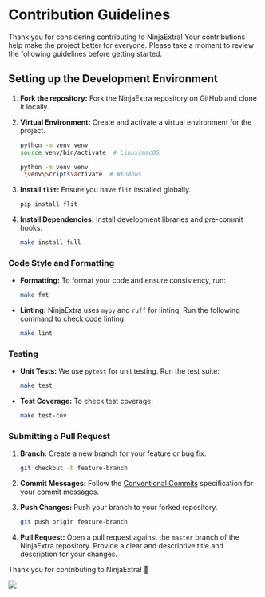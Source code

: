 # **Contribution Guidelines**

Thank you for considering contributing to NinjaExtra! Your contributions help make the project better for everyone. 
Please take a moment to review the following guidelines before getting started.

## Setting up the Development Environment

1. **Fork the repository:** Fork the NinjaExtra repository on GitHub and clone it locally.

2. **Virtual Environment:** Create and activate a virtual environment for the project.

   ```bash
   python -m venv venv
   source venv/bin/activate  # Linux/macOS
   ```

   ```bash
   python -m venv venv
   .\venv\Scripts\activate  # Windows
   ```

3. **Install `flit`:** Ensure you have `flit` installed globally.

   ```bash
   pip install flit
   ```

4. **Install Dependencies:** Install development libraries and pre-commit hooks.

   ```bash
   make install-full
   ```

### **Code Style and Formatting**

- **Formatting:** To format your code and ensure consistency, run:

  ```bash
  make fmt
  ```
  
- **Linting:** NinjaExtra uses `mypy` and `ruff` for linting. Run the following command to check code linting:

  ```bash
  make lint
  ```

### **Testing**

- **Unit Tests:** We use `pytest` for unit testing. Run the test suite:

  ```bash
  make test
  ```

- **Test Coverage:** To check test coverage:

  ```bash
  make test-cov
  ```

### **Submitting a Pull Request**

1. **Branch:** Create a new branch for your feature or bug fix.

   ```bash
   git checkout -b feature-branch
   ```

2. **Commit Messages:** Follow the [Conventional Commits](https://www.conventionalcommits.org/en/v1.0.0/) specification for your commit messages.

3. **Push Changes:** Push your branch to your forked repository.

   ```bash
   git push origin feature-branch
   ```

4. **Pull Request:** Open a pull request against the `master` branch of the NinjaExtra repository. Provide a clear and descriptive title and description for your changes.


Thank you for contributing to NinjaExtra! 🚀

<img style="object-fit: cover; object-position: 50% 50%;" loading="lazy" fetchpriority="auto" aria-hidden="true" draggable="false" src="https://picsum.photos/825/47.jpg">
